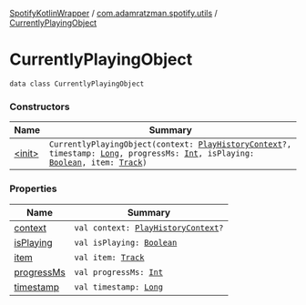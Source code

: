 [SpotifyKotlinWrapper](../../index.md) / [com.adamratzman.spotify.utils](../index.md) / [CurrentlyPlayingObject](./index.md)

# CurrentlyPlayingObject

`data class CurrentlyPlayingObject`

### Constructors

| Name | Summary |
|---|---|
| [&lt;init&gt;](-init-.md) | `CurrentlyPlayingObject(context: `[`PlayHistoryContext`](../-play-history-context/index.md)`?, timestamp: `[`Long`](https://kotlinlang.org/api/latest/jvm/stdlib/kotlin/-long/index.html)`, progressMs: `[`Int`](https://kotlinlang.org/api/latest/jvm/stdlib/kotlin/-int/index.html)`, isPlaying: `[`Boolean`](https://kotlinlang.org/api/latest/jvm/stdlib/kotlin/-boolean/index.html)`, item: `[`Track`](../-track/index.md)`)` |

### Properties

| Name | Summary |
|---|---|
| [context](context.md) | `val context: `[`PlayHistoryContext`](../-play-history-context/index.md)`?` |
| [isPlaying](is-playing.md) | `val isPlaying: `[`Boolean`](https://kotlinlang.org/api/latest/jvm/stdlib/kotlin/-boolean/index.html) |
| [item](item.md) | `val item: `[`Track`](../-track/index.md) |
| [progressMs](progress-ms.md) | `val progressMs: `[`Int`](https://kotlinlang.org/api/latest/jvm/stdlib/kotlin/-int/index.html) |
| [timestamp](timestamp.md) | `val timestamp: `[`Long`](https://kotlinlang.org/api/latest/jvm/stdlib/kotlin/-long/index.html) |
